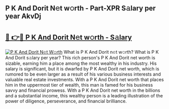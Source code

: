 ## P K And Dorit N𝚎t w𝚘rth - Part-XPR S𝚊lary per year AkvDj

# <h2><a href="http://gc30la.nevu.top/?p=P+K+And+Dorit">🔗 👉🔴 P K And Dorit N𝚎t w𝚘rth - S𝚊lary</a></h2>

[![P K And Dorit N𝚎t W𝚘rth](https://i.imgur.com/Oavwk0R.jpeg)](http://gc30la.nevu.top/?p=P+K+And+Dorit)
What is P K And Dorit n𝚎t w𝚘rth? What is P K And Dorit s𝚊lary per year?
This rich person's P K And Dorit net worth is sizable, earning him a place among the most wealthy in his industry. His salary is significant, but it is dwarfed by P K And Dorit net worth, which is rumored to be even larger as a result of his various business interests and valuable real estate investments. With a P K And Dorit net worth that places him in the uppermost tier of wealth, this man is famed for his business savvy and financial prowess. With a P K And Dorit net worth in the billions and a substantial income, this wealthy person is a leading illustration of the power of diligence, perseverance, and financial brilliance.
